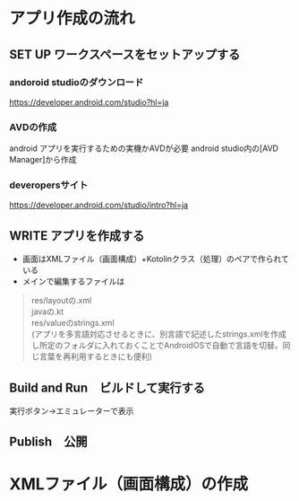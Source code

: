 # アプリ作成の流れ
## SET UP ワークスペースをセットアップする
### andoroid studioのダウンロード
https://developer.android.com/studio?hl=ja
### AVDの作成
android アプリを実行するための実機かAVDが必要
android studio内の[AVD Manager]から作成
### deveropersサイト
https://developer.android.com/studio/intro?hl=ja

## WRITE アプリを作成する
- 画面はXMLファイル（画面構成）+Kotolinクラス（処理）のペアで作られている
- メインで編集するファイルは
> res/layoutの.xml<br>
> javaの.kt<br>
> res/valueのstrings.xml<br>
> (アプリを多言語対応させるときに、別言語で記述したstrings.xmlを作成し所定のフォルダに入れておくことでAndroidOSで自動で言語を切替。同じ言葉を再利用するときにも便利)<br>
 
## Build and Run　ビルドして実行する
実行ボタン→エミュレーターで表示

## Publish　公開


# XMLファイル（画面構成）の作成

